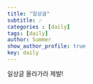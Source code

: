 ```yaml
---
title: "일상글"
subtitle: 🎶
categories : [daily]
tags: [daily]
author: Summer
show_author_profile: true
key: daily
---
```

일상글 올라가라 제발!